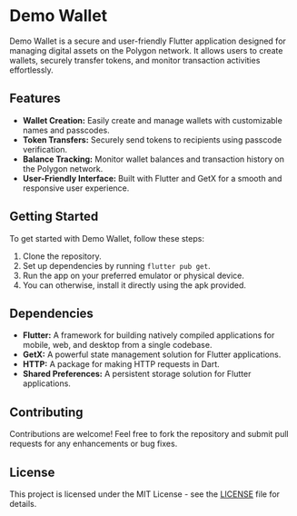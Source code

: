 # Demo Wallet

Demo Wallet is a secure and user-friendly Flutter application designed for managing digital assets on the Polygon network. It allows users to create wallets, securely transfer tokens, and monitor transaction activities effortlessly.

## Features
- **Wallet Creation:** Easily create and manage wallets with customizable names and passcodes.
- **Token Transfers:** Securely send tokens to recipients using passcode verification.
- **Balance Tracking:** Monitor wallet balances and transaction history on the Polygon network.
- **User-Friendly Interface:** Built with Flutter and GetX for a smooth and responsive user experience.

## Getting Started

To get started with Demo Wallet, follow these steps:
1. Clone the repository.
2. Set up dependencies by running `flutter pub get`.
3. Run the app on your preferred emulator or physical device.
4. You can otherwise, install it directly using the apk provided.

## Dependencies

- **Flutter:** A framework for building natively compiled applications for mobile, web, and desktop from a single codebase.
- **GetX:** A powerful state management solution for Flutter applications.
- **HTTP:** A package for making HTTP requests in Dart.
- **Shared Preferences:** A persistent storage solution for Flutter applications.

## Contributing

Contributions are welcome! Feel free to fork the repository and submit pull requests for any enhancements or bug fixes.

## License

This project is licensed under the MIT License - see the [LICENSE](LICENSE) file for details.

